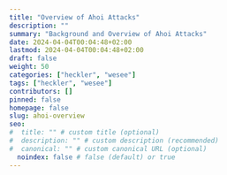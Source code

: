 ```yaml
---
title: "Overview of Ahoi Attacks"
description: ""
summary: "Background and Overview of Ahoi Attacks"
date: 2024-04-04T00:04:48+02:00
lastmod: 2024-04-04T00:04:48+02:00
draft: false
weight: 50
categories: ["heckler", "wesee"]
tags: ["heckler", "wesee"]
contributors: []
pinned: false
homepage: false
slug: ahoi-overview
seo:
#  title: "" # custom title (optional)
#  description: "" # custom description (recommended)
#  canonical: "" # custom canonical URL (optional)
  noindex: false # false (default) or true
---
```



